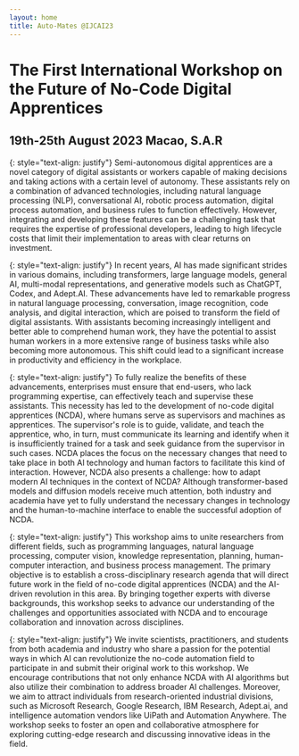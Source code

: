 ```yaml
---
layout: home
title: Auto-Mates @IJCAI23
---
```

# The First International Workshop on the Future of No-Code Digital Apprentices

## 19th-25th August 2023 Macao, S.A.R


{: style="text-align: justify"} 
Semi-autonomous digital apprentices are a novel category of digital assistants or workers capable of making decisions and taking actions with a certain level of autonomy. These assistants rely on a combination of advanced technologies, including natural language processing (NLP), conversational AI, robotic process automation, digital process automation, and business rules to function effectively. However, integrating and developing these features can be a challenging task that requires the expertise of professional developers, leading to high lifecycle costs that limit their implementation to areas with clear returns on investment.

{: style="text-align: justify"} 
In recent years, AI has made significant strides in various domains, including transformers, large language models, general AI, multi-modal representations, and generative models such as ChatGPT, Codex, and Adept.AI. These advancements have led to remarkable progress in natural language processing, conversation, image recognition, code analysis, and digital interaction, which are poised to transform the field of digital assistants. With assistants becoming increasingly intelligent and better able to comprehend human work, they have the potential to assist human workers in a more extensive range of business tasks while also becoming more autonomous. This shift could lead to a significant increase in productivity and efficiency in the workplace.

{: style="text-align: justify"} 
To fully realize the benefits of these advancements, enterprises must ensure that end-users, who lack programming expertise, can effectively teach and supervise these assistants. This necessity has led to the development of no-code digital apprentices (NCDA), where humans serve as supervisors and machines as apprentices. The supervisor's role is to guide, validate, and teach the apprentice, who, in turn, must communicate its learning and identify when it is insufficiently trained for a task and seek guidance from the supervisor in such cases. NCDA places the focus on the necessary changes that need to take place in both AI technology and human factors to facilitate this kind of interaction. However, NCDA also presents a challenge: how to adapt modern AI techniques in the context of NCDA? Although transformer-based models and diffusion models receive much attention, both industry and academia have yet to fully understand the necessary changes in technology and the human-to-machine interface to enable the successful adoption of NCDA.

{: style="text-align: justify"}
This workshop aims to unite researchers from different fields, such as programming languages, natural language processing, computer vision, knowledge representation, planning, human-computer interaction, and business process management. The primary objective is to establish a cross-disciplinary research agenda that will direct future work in the field of no-code digital apprentices (NCDA) and the AI-driven revolution in this area. By bringing together experts with diverse backgrounds, this workshop seeks to advance our understanding of the challenges and opportunities associated with NCDA and to encourage collaboration and innovation across disciplines.

{: style="text-align: justify"}
We invite scientists, practitioners, and students from both academia and industry who share a passion for the potential ways in which AI can revolutionize the no-code automation field to participate in and submit their original work to this workshop. We encourage contributions that not only enhance NCDA with AI algorithms but also utilize their combination to address broader AI challenges. Moreover, we aim to attract individuals from research-oriented industrial divisions, such as Microsoft Research, Google Research, IBM Research, Adept.ai, and intelligence automation vendors like UiPath and Automation Anywhere. The workshop seeks to foster an open and collaborative atmosphere for exploring cutting-edge research and discussing innovative ideas in the field.
